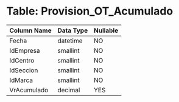 # Table: Provision_OT_Acumulado

| Column Name | Data Type | Nullable |
|-------------|-----------|----------|
| Fecha | datetime | NO |
| IdEmpresa | smallint | NO |
| IdCentro | smallint | NO |
| IdSeccion | smallint | NO |
| IdMarca | smallint | NO |
| VrAcumulado | decimal | YES |
